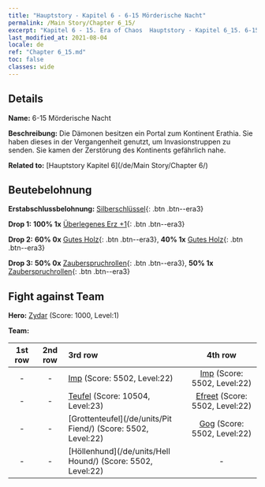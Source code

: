 ```yaml
---
title: "Hauptstory - Kapitel 6 - 6-15 Mörderische Nacht"
permalink: /Main Story/Chapter 6_15/
excerpt: "Kapitel 6 - 15. Era of Chaos  Hauptstory - Kapitel 6_15. 6-15 Mörderische Nacht"
last_modified_at: 2021-08-04
locale: de
ref: "Chapter 6_15.md"
toc: false
classes: wide
---
```


## Details

 **Name:** 6-15 Mörderische Nacht

 **Beschreibung:** Die Dämonen besitzen ein Portal zum Kontinent Erathia. Sie haben dieses in der Vergangenheit genutzt, um Invasionstruppen zu senden. Sie kamen der Zerstörung des Kontinents gefährlich nahe.

 **Related to:** [Hauptstory Kapitel 6](/de/Main Story/Chapter 6/)

## Beutebelohnung

 **Erstabschlussbelohnung:** [Silberschlüssel](/ItemsDE/con_693/){: .btn .btn--era3}

 **Drop 1:** **100% 1x** [Überlegenes Erz +1](/ItemsDE/mat_19/){: .btn .btn--era3}

 **Drop 2:** **60% 0x** [Gutes Holz](/ItemsDE/mat_13/){: .btn .btn--era3}, **40% 1x** [Gutes Holz](/ItemsDE/mat_13/){: .btn .btn--era3}

 **Drop 3:** **50% 0x** [Zauberspruchrollen](/ItemsDE/con_694/){: .btn .btn--era3}, **50% 1x** [Zauberspruchrollen](/ItemsDE/con_694/){: .btn .btn--era3}


## Fight against Team
 **Hero:** [Zydar](/de/heroes/Zydar/) (Score: 1000, Level:1)

 **Team:**


  | 1st row | 2nd row | 3rd row | 4th row |
  |:----:|:----:|:----|:----:|
  | - | - | [Imp](/de/units/Imp/) (Score: 5502, Level:22)  | [Imp](/de/units/Imp/) (Score: 5502, Level:22)  |
  | - | - | [Teufel](/de/units/Devil/) (Score: 10504, Level:23)  | [Efreet](/de/units/Efreeti/) (Score: 5502, Level:22)  |
  | - | - | [Grottenteufel](/de/units/Pit Fiend/) (Score: 5502, Level:22)  | [Gog](/de/units/Gog/) (Score: 5502, Level:22)  |
  | - | - | [Höllenhund](/de/units/Hell Hound/) (Score: 5502, Level:22)  | - |


